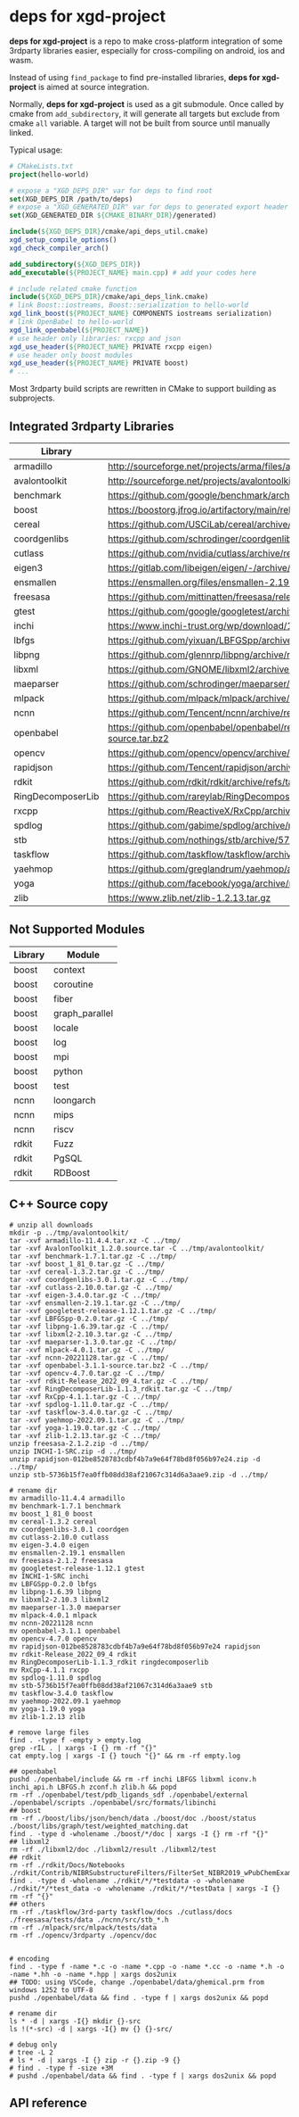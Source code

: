 # deps for xgd-project

**deps for xgd-project** is a repo to make cross-platform integration of some 3rdparty libraries easier, especially for
cross-compiling on android, ios and wasm.

Instead of using `find_package` to find pre-installed libraries, **deps for xgd-project** is aimed at source integration.

Normally, **deps for xgd-project** is used as a git submodule. Once called by cmake from `add_subdirectory`, it will generate all
targets but exclude from cmake `all` variable. A target will not be built from source until manually linked.

Typical usage:

```cmake
# CMakeLists.txt
project(hello-world)

# expose a "XGD_DEPS_DIR" var for deps to find root
set(XGD_DEPS_DIR /path/to/deps)
# expose a "XGD_GENERATED_DIR" var for deps to generated export header and some assets
set(XGD_GENERATED_DIR ${CMAKE_BINARY_DIR}/generated)

include(${XGD_DEPS_DIR}/cmake/api_deps_util.cmake)
xgd_setup_compile_options()
xgd_check_compiler_arch()

add_subdirectory(${XGD_DEPS_DIR})
add_executable(${PROJECT_NAME} main.cpp) # add your codes here

# include related cmake function
include(${XGD_DEPS_DIR}/cmake/api_deps_link.cmake)
# link Boost::iostreams, Boost::serialization to hello-world
xgd_link_boost(${PROJECT_NAME} COMPONENTS iostreams serialization)
# link OpenBabel to hello-world
xgd_link_openbabel(${PROJECT_NAME})
# use header only libraries: rxcpp and json
xgd_use_header(${PROJECT_NAME} PRIVATE rxcpp eigen)
# use header only boost modules
xgd_use_header(${PROJECT_NAME} PRIVATE boost)
# ...
```

Most 3rdparty build scripts are rewritten in CMake to support building as subprojects.

## Integrated 3rdparty Libraries

| Library           | Source                                                                                                  |
|-------------------|---------------------------------------------------------------------------------------------------------|
| armadillo         | http://sourceforge.net/projects/arma/files/armadillo-11.4.4.tar.xz                                      |
| avalontoolkit     | http://sourceforge.net/projects/avalontoolkit/files/AvalonToolkit_1.2/AvalonToolkit_1.2.0.source.tar    |
| benchmark         | https://github.com/google/benchmark/archive/refs/tags/v1.7.1.tar.gz                                     |
| boost             | https://boostorg.jfrog.io/artifactory/main/release/1.81.0/source/boost_1_81_0.7z                        |
| cereal            | https://github.com/USCiLab/cereal/archive/refs/tags/v1.3.2.tar.gz                                       |
| coordgenlibs      | https://github.com/schrodinger/coordgenlibs/archive/refs/tags/v3.0.1.tar.gz                             |
| cutlass           | https://github.com/nvidia/cutlass/archive/refs/tags/v2.10.0.tar.gz                                      |
| eigen3            | https://gitlab.com/libeigen/eigen/-/archive/3.4.0/eigen-3.4.0.tar.gz                                    |
| ensmallen         | https://ensmallen.org/files/ensmallen-2.19.1.tar.gz                                                     |
| freesasa          | https://github.com/mittinatten/freesasa/releases/download/2.1.2/freesasa-2.1.2.zip                      |
| gtest             | https://github.com/google/googletest/archive/refs/tags/release-1.12.1.tar.gz                            |
| inchi             | https://www.inchi-trust.org/wp/download/106/INCHI-1-SRC.zip                                             |
| lbfgs             | https://github.com/yixuan/LBFGSpp/archive/refs/tags/v0.2.0.tar.gz                                       |
| libpng            | https://github.com/glennrp/libpng/archive/refs/tags/v1.6.39.tar.gz                                      |
| libxml            | https://github.com/GNOME/libxml2/archive/refs/tags/v2.10.3.tar.gz                                       |
| maeparser         | https://github.com/schrodinger/maeparser/archive/refs/tags/v1.3.0.tar.gz                                |
| mlpack            | https://github.com/mlpack/mlpack/archive/refs/tags/4.0.1.tar.gz                                         |
| ncnn              | https://github.com/Tencent/ncnn/archive/refs/tags/20221128.tar.gz                                       |
| openbabel         | https://github.com/openbabel/openbabel/releases/download/openbabel-3-1-1/openbabel-3.1.1-source.tar.bz2 |
| opencv            | https://github.com/opencv/opencv/archive/refs/tags/4.7.0.tar.gz                                         |
| rapidjson         | https://github.com/Tencent/rapidjson/archive/012be8528783cdbf4b7a9e64f78bd8f056b97e24.zip                                    |
| rdkit             | https://github.com/rdkit/rdkit/archive/refs/tags/Release_2022_09_4.tar.gz                               |
| RingDecomposerLib | https://github.com/rareylab/RingDecomposerLib/archive/refs/tags/v1.1.3_rdkit.tar.gz                     |
| rxcpp             | https://github.com/ReactiveX/RxCpp/archive/refs/tags/v4.1.1.tar.gz                                      |
| spdlog            | https://github.com/gabime/spdlog/archive/refs/tags/v1.11.0.tar.gz                                       |
| stb               | https://github.com/nothings/stb/archive/5736b15f7ea0ffb08dd38af21067c314d6a3aae9.zip                    |
| taskflow          | https://github.com/taskflow/taskflow/archive/refs/tags/v3.4.0.tar.gz                                    |
| yaehmop           | https://github.com/greglandrum/yaehmop/archive/refs/tags/v2022.09.1.tar.gz                              |
| yoga              | https://github.com/facebook/yoga/archive/refs/tags/v1.19.0.tar.gz                                       |
| zlib              | https://www.zlib.net/zlib-1.2.13.tar.gz                                                                 |

## Not Supported Modules

| Library | Module |
|---------| --- |
| boost   | context |
| boost   | coroutine |
| boost   | fiber |
| boost   | graph_parallel |
| boost   | locale |
| boost   | log |
| boost   | mpi |
| boost   | python |
| boost   | test |
| ncnn    | loongarch |
| ncnn    | mips |
| ncnn    | riscv |
| rdkit   | Fuzz |
| rdkit   | PgSQL |
| rdkit   | RDBoost |

## C++ Source copy
```shell
# unzip all downloads
mkdir -p ../tmp/avalontoolkit/
tar -xvf armadillo-11.4.4.tar.xz -C ../tmp/
tar -xvf AvalonToolkit_1.2.0.source.tar -C ../tmp/avalontoolkit/
tar -xvf benchmark-1.7.1.tar.gz -C ../tmp/
tar -xvf boost_1_81_0.tar.gz -C ../tmp/
tar -xvf cereal-1.3.2.tar.gz -C ../tmp/  
tar -xvf coordgenlibs-3.0.1.tar.gz -C ../tmp/
tar -xvf cutlass-2.10.0.tar.gz -C ../tmp/
tar -xvf eigen-3.4.0.tar.gz -C ../tmp/
tar -xvf ensmallen-2.19.1.tar.gz -C ../tmp/
tar -xvf googletest-release-1.12.1.tar.gz -C ../tmp/
tar -xvf LBFGSpp-0.2.0.tar.gz -C ../tmp/
tar -xvf libpng-1.6.39.tar.gz -C ../tmp/
tar -xvf libxml2-2.10.3.tar.gz -C ../tmp/
tar -xvf maeparser-1.3.0.tar.gz -C ../tmp/
tar -xvf mlpack-4.0.1.tar.gz -C ../tmp/
tar -xvf ncnn-20221128.tar.gz -C ../tmp/
tar -xvf openbabel-3.1.1-source.tar.bz2 -C ../tmp/
tar -xvf opencv-4.7.0.tar.gz -C ../tmp/
tar -xvf rdkit-Release_2022_09_4.tar.gz -C ../tmp/
tar -xvf RingDecomposerLib-1.1.3_rdkit.tar.gz -C ../tmp/
tar -xvf RxCpp-4.1.1.tar.gz -C ../tmp/
tar -xvf spdlog-1.11.0.tar.gz -C ../tmp/
tar -xvf taskflow-3.4.0.tar.gz -C ../tmp/
tar -xvf yaehmop-2022.09.1.tar.gz -C ../tmp/
tar -xvf yoga-1.19.0.tar.gz -C ../tmp/
tar -xvf zlib-1.2.13.tar.gz -C ../tmp/
unzip freesasa-2.1.2.zip -d ../tmp/
unzip INCHI-1-SRC.zip -d ../tmp/
unzip rapidjson-012be8528783cdbf4b7a9e64f78bd8f056b97e24.zip -d ../tmp/
unzip stb-5736b15f7ea0ffb08dd38af21067c314d6a3aae9.zip -d ../tmp/

# rename dir
mv armadillo-11.4.4 armadillo
mv benchmark-1.7.1 benchmark
mv boost_1_81_0 boost
mv cereal-1.3.2 cereal
mv coordgenlibs-3.0.1 coordgen
mv cutlass-2.10.0 cutlass
mv eigen-3.4.0 eigen
mv ensmallen-2.19.1 ensmallen
mv freesasa-2.1.2 freesasa
mv googletest-release-1.12.1 gtest
mv INCHI-1-SRC inchi
mv LBFGSpp-0.2.0 lbfgs
mv libpng-1.6.39 libpng
mv libxml2-2.10.3 libxml2
mv maeparser-1.3.0 maeparser
mv mlpack-4.0.1 mlpack
mv ncnn-20221128 ncnn
mv openbabel-3.1.1 openbabel
mv opencv-4.7.0 opencv
mv rapidjson-012be8528783cdbf4b7a9e64f78bd8f056b97e24 rapidjson
mv rdkit-Release_2022_09_4 rdkit
mv RingDecomposerLib-1.1.3_rdkit ringdecomposerlib
mv RxCpp-4.1.1 rxcpp
mv spdlog-1.11.0 spdlog
mv stb-5736b15f7ea0ffb08dd38af21067c314d6a3aae9 stb
mv taskflow-3.4.0 taskflow
mv yaehmop-2022.09.1 yaehmop
mv yoga-1.19.0 yoga
mv zlib-1.2.13 zlib

# remove large files
find . -type f -empty > empty.log
grep -rIL . | xargs -I {} rm -rf "{}"
cat empty.log | xargs -I {} touch "{}" && rm -rf empty.log

## openbabel
pushd ./openbabel/include && rm -rf inchi LBFGS libxml iconv.h inchi_api.h LBFGS.h zconf.h zlib.h && popd
rm -rf ./openbabel/test/pdb_ligands_sdf ./openbabel/external ./openbabel/scripts ./openbabel/src/formats/libinchi
## boost
rm -rf ./boost/libs/json/bench/data ./boost/doc ./boost/status ./boost/libs/graph/test/weighted_matching.dat
find . -type d -wholename ./boost/*/doc | xargs -I {} rm -rf "{}"
## libxml2
rm -rf ./libxml2/doc ./libxml2/result ./libxml2/test
## rdkit
rm -rf ./rdkit/Docs/Notebooks ./rdkit/Contrib/NIBRSubstructureFilters/FilterSet_NIBR2019_wPubChemExamples.html
find . -type d -wholename ./rdkit/*/*testdata -o -wholename ./rdkit/*/*test_data -o -wholename ./rdkit/*/*testData | xargs -I {} rm -rf "{}"
## others
rm -rf ./taskflow/3rd-party taskflow/docs ./cutlass/docs ./freesasa/tests/data ./ncnn/src/stb_*.h
rm -rf ./mlpack/src/mlpack/tests/data
rm -rf ./opencv/3rdparty ./opencv/doc


# encoding
find . -type f -name *.c -o -name *.cpp -o -name *.cc -o -name *.h -o -name *.hh -o -name *.hpp | xargs dos2unix
## TODO: using VSCode, change ./openbabel/data/ghemical.prm from windows 1252 to UTF-8
pushd ./openbabel/data && find . -type f | xargs dos2unix && popd

# rename dir
ls * -d | xargs -I{} mkdir {}-src
ls !(*-src) -d | xargs -I{} mv {} {}-src/

# debug only
# tree -L 2
# ls * -d | xargs -I {} zip -r {}.zip -9 {}
# find . -type f -size +3M
# pushd ./openbabel/data && find . -type f | xargs dos2unix && popd

```
## API reference

```cmake

```
